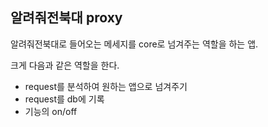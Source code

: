 ## 알려줘전북대 proxy

알려줘전북대로 들어오는 메세지를 core로 넘겨주는 역할을 하는 앱.  

크게 다음과 같은 역할을 한다.  

- request를 분석하여 원하는 앱으로 넘겨주기
- request를 db에 기록
- 기능의 on/off
